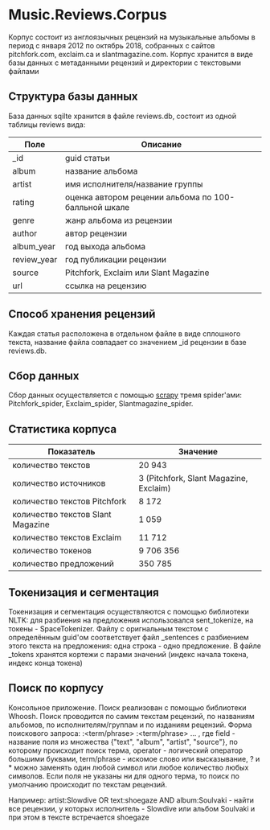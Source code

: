 # Music.Reviews.Corpus

Корпус состоит из англоязычных рецензий на музыкальные альбомы в период с января 2012 по октябрь 2018, собранных с сайтов pitchfork.com, exclaim.ca и slantmagazine.com. 
Корпус хранится в виде базы данных с метаданными рецензий и директории с текстовыми файлами

## Структура базы данных
База данных sqilte хранится в файле reviews.db, состоит из одной таблицы reviews вида:

| Поле | Описание |
|------|----------|
| _id | guid статьи |
| album | название альбома |
| artist | имя исполнителя/название группы |
| rating | оценка автором рецении альбома по 100-балльной шкале |
| genre | жанр альбома из рецензии |
| author | автор рецензии |
| album_year | год выхода альбома |
| review_year | год публикации рецензии |
| source | Pitchfork, Exclaim или Slant Magazine |
| url | ссылка на рецензию |

## Способ хранения рецензий
Каждая статья расположена в отдельном файле в виде сплошного текста, название файла совпадает со значением _id рецензии в базе reviews.db.

## Сбор данных
Сбор данных осуществляется с помощью [scrapy](https://scrapy.org/) тремя spider'ами: Pitchfork_spider, Exclaim_spider, Slantmagazine_spider. 

## Статистика корпуса
| Показатель | Значение |
|------|----------|
| количество текстов | 20 943 |
| количество источников | 3 (Pitchfork, Slant Magazine, Exclaim) |
| количество текстов Pitchfork | 8 172 |
| количество текстов Slant Magazine | 1 059 |
| количество текстов Exclaim | 11 712 |
| количество токенов | 9 706 356 |
| количество предложений | 350 785 |

## Токенизация и сегментация
Токенизация и сегментация осуществляются с помощью библиотеки NLTK: для разбиения на предложения использовался sent_tokenize, на токены - SpaceTokenizer. Файлу с оригнальным текстом с определённым guid'ом соответствует файл <guid>_sentences с разбиением этого текста на предложения: одна строка - одно предложение. В файле <guid>_tokens хранятся кортежи с парами значений (индекс начала токена, индекс конца токена)  

## Поиск по корпусу
Консольное приложение. Поиск реализован с помощью библиотеки Whoosh. Поиск проводится по самим текстам рецензий, по названиям альбомов, по исполнителям/группам и по изданиям рецензий. Форма поискового запроса: <field>:<term/phrase> <operator> <field>:<term/phrase> <operator> ... , где field - название поля из множества {"text", "album", "artist", "source"}, по которому происходит поиск терма, operator - логический оператор большими буквами, term/phrase - искомое слово или высказывание, ? и * можно заменять один любой символ или любое количество любых символов. Если поля не указаны ни для одного терма, то поиск по умолчанию происходит по текстам рецензий.
  
 Например:
 artist:Slowdive OR text:shoegaze AND album:Soulvaki - найти все рецензии, у которых исполнитель - Slowdive или альбом Soulvaki и при этом в тексте встречается shoegaze 
